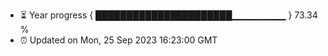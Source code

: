 - ⏳ Year progress { ██████████████████████▁▁▁▁▁▁▁▁ } 73.34 %
- ⏰ Updated on Mon, 25 Sep 2023 16:23:00 GMT

